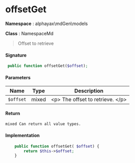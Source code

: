 
# offsetGet

**Namespace**  : alphayax\mdGen\models

**Class** : NamespaceMd


> Offset to retrieve


#### Signature

```php
 public function offsetGet($offset);
```

#### Parameters

| Name | Type | Description |
|---|---|---|
| `$offset` | mixed | &lt;p&gt; The offset to retrieve. &lt;/p&gt; |

#### Return

    mixed Can return all value types.

#### Implementation

```php
    public function offsetGet( $offset) {
        return $this->$offset;
    }

```
